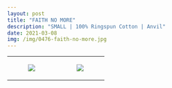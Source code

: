 ```yaml
---
layout: post
title: "FAITH NO MORE"
description: "SMALL | 100% Ringspun Cotton | Anvil"
date: 2021-03-08
img: /img/0476-faith-no-more.jpg
---
```




<table style="width:100%;"><tr><td style="vertical-align:top;">
      <figure class="tmblr-full" data-orig-height="2048" data-orig-width="1365" data-orig-src="https://concertshirts.netlify.app/shirts/0476/0476-01.jpg"><img src="https://64.media.tumblr.com/3b7330b3384a210eb5925e0976254c2a/4841c706d45c4e3d-37/s540x810/6b424cfe508151dee938a7e2bdad323011d3ae7f.jpg" data-orig-height="2048" data-orig-width="1365" data-orig-src="https://concertshirts.netlify.app/shirts/0476/0476-01.jpg"/></figure></td>
    <td style="vertical-align:top;">
      <figure class="tmblr-full" data-orig-height="2048" data-orig-width="1365" data-orig-src="https://concertshirts.netlify.app/shirts/0476/0476-02.jpg"><img src="https://64.media.tumblr.com/bf6e15f05854bcd85d89f205d25a789c/4841c706d45c4e3d-05/s540x810/33e88dd2d79bbd6c870ccca01a51a0e721f9b20e.jpg" data-orig-height="2048" data-orig-width="1365" data-orig-src="https://concertshirts.netlify.app/shirts/0476/0476-02.jpg"/></figure></td>
  </tr></table>
